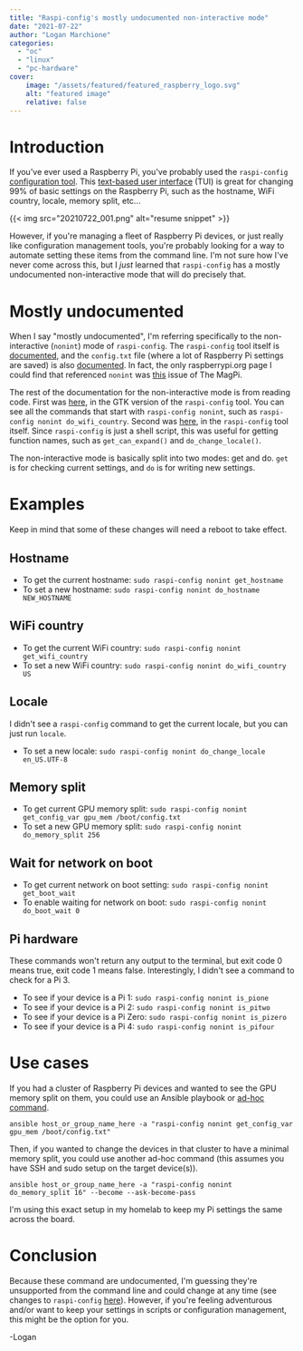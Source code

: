 ```yaml
---
title: "Raspi-config's mostly undocumented non-interactive mode"
date: "2021-07-22"
author: "Logan Marchione"
categories: 
  - "oc"
  - "linux"
  - "pc-hardware"
cover:
    image: "/assets/featured/featured_raspberry_logo.svg"
    alt: "featured image"
    relative: false
---
```


# Introduction

If you've ever used a Raspberry Pi, you've probably used the `raspi-config` [configuration tool](https://www.raspberrypi.org/documentation/configuration/raspi-config.md). This [text-based user interface](https://en.wikipedia.org/wiki/Text-based_user_interface) (TUI) is great for changing 99% of basic settings on the Raspberry Pi, such as the hostname, WiFi country, locale, memory split, etc...

{{< img src="20210722_001.png" alt="resume snippet" >}}

However, if you're managing a fleet of Raspberry Pi devices, or just really like configuration management tools, you're probably looking for a way to automate setting these items from the command line. I'm not sure how I've never come across this, but I _just_ learned that `raspi-config` has a mostly undocumented non-interactive mode that will do precisely that.

# Mostly undocumented

When I say "mostly undocumented", I'm referring specifically to the non-interactive (`nonint`) mode of `raspi-config`. The `raspi-config` tool itself is [documented](https://www.raspberrypi.org/documentation/configuration/raspi-config.md), and the `config.txt` file (where a lot of Raspberry Pi settings are saved) is also [documented](https://www.raspberrypi.org/documentation/configuration/config-txt/README.md). In fact, the only raspberrypi.org page I could find that referenced `nonint` was [this](https://www.raspberrypi.org/magpi-issues/MagPi-EduEdition02.pdf) issue of The MagPi. 

The rest of the documentation for the non-interactive mode is from reading code. First was [here](https://github.com/raspberrypi-ui/rc_gui/blob/master/src/rc_gui.c), in the GTK version of the `raspi-config` tool. You can see all the commands that start with `raspi-config nonint`, such as `raspi-config nonint do_wifi_country`. Second was [here](https://github.com/RPi-Distro/raspi-config/blob/master/raspi-config), in the `raspi-config` tool itself. Since `raspi-config` is just a shell script, this was useful for getting function names, such as `get_can_expand()` and `do_change_locale()`.

The non-interactive mode is basically split into two modes: get and do. `get` is for checking current settings, and `do` is for writing new settings.

# Examples

Keep in mind that some of these changes will need a reboot to take effect.

## Hostname

* To get the current hostname: `sudo raspi-config nonint get_hostname`
* To set a new hostname: `sudo raspi-config nonint do_hostname NEW_HOSTNAME`

## WiFi country

* To get the current WiFi country: `sudo raspi-config nonint get_wifi_country`
* To set a new WiFi country: `sudo raspi-config nonint do_wifi_country US`

## Locale

I didn't see a `raspi-config` command to get the current locale, but you can just run `locale`.

* To set a new locale: `sudo raspi-config nonint do_change_locale en_US.UTF-8`

## Memory split

* To get current GPU memory split: `sudo raspi-config nonint get_config_var gpu_mem /boot/config.txt`
* To set a new GPU memory split: `sudo raspi-config nonint do_memory_split 256`

## Wait for network on boot

* To get current network on boot setting: `sudo raspi-config nonint get_boot_wait`
* To enable waiting for network on boot: `sudo raspi-config nonint do_boot_wait 0`

## Pi hardware

These commands won't return any output to the terminal, but exit code 0 means true, exit code 1 means false. Interestingly, I didn't see a command to check for a Pi 3.

* To see if your device is a Pi 1: `sudo raspi-config nonint is_pione`
* To see if your device is a Pi 2: `sudo raspi-config nonint is_pitwo`
* To see if your device is a Pi Zero: `sudo raspi-config nonint is_pizero`
* To see if your device is a Pi 4: `sudo raspi-config nonint is_pifour`

# Use cases

If you had a cluster of Raspberry Pi devices and wanted to see the GPU memory split on them, you could use an Ansible playbook or [ad-hoc command](https://docs.ansible.com/ansible/latest/user_guide/intro_adhoc.html).

```
ansible host_or_group_name_here -a "raspi-config nonint get_config_var gpu_mem /boot/config.txt"
```

Then, if you wanted to change the devices in that cluster to have a minimal memory split, you could use another ad-hoc command (this assumes you have SSH and sudo setup on the target device(s)).

```
ansible host_or_group_name_here -a "raspi-config nonint do_memory_split 16" --become --ask-become-pass
```

I'm using this exact setup in my homelab to keep my Pi settings the same across the board.

# Conclusion

Because these command are undocumented, I'm guessing they're unsupported from the command line and could change at any time (see changes to `raspi-config` [here](https://github.com/RPi-Distro/raspi-config/commits/master)). However, if you're feeling adventurous and/or want to keep your settings in scripts or configuration management, this might be the option for you.

\-Logan